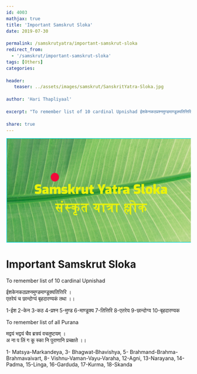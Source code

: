 ```yaml
---
id: 4003    
mathjax: true
title: 'Important Samskrut Sloka'
date: 2019-07-30

permalink: /samskrutyatra/important-samskrut-sloka
redirect_from: 
  - '/samskrut/important-samskrut-sloka'
tags: [Others]
categories:

header:
   teaser: ../assets/images/samskrut/SanskritYatra-Sloka.jpg

author: 'Hari Thapliyaal'

excerpt: "To remember list of 10 cardinal Upnishad ईशकेनकठप्रश्नमुण्डमाण्डूक्यतित्तिरि । एतरेयं च छान्दोग्यं बृहदारण्यकं तथा ।। 1-ईश 2-केन 3-कठ 4-प्रश्न 5-मुण्ड 6-माण्डूक्य 7-तित्तिरि 8-एतरेय 9-छान्दोग्य 10-बृहदारण्यक To remember list of all Purana मद्वयं भद्वयं चैव ब्रत्रयं वचतुष्टयम् । अ ना प"

share: true
---
```

![](../assets/images/samskrut/SanskritYatra-Sloka.jpg)

# Important Samskrut Sloka

To remember list of 10 cardinal Upnishad

ईशकेनकठप्रश्नमुण्डमाण्डूक्यतित्तिरि ।  
एतरेयं च छान्दोग्यं बृहदारण्यकं तथा ।।

1-ईश 2-केन 3-कठ 4-प्रश्न 5-मुण्ड 6-माण्डूक्य 7-तित्तिरि 8-एतरेय 9-छान्दोग्य 10-बृहदारण्यक

To remember list of all Purana  

मद्वयं भद्वयं चैव ब्रत्रयं वचतुष्टयम् ।  
अ ना प लिं ग कू स्का नि पुराणानि प्रचक्षते ।।

1- Matsya-Markandeya, 3- Bhagwat-Bhavishya, 5- Brahmand-Brahma-Brahmavaivart, 8- Vishnu-Vaman-Vayu-Varaha, 12-Agni, 13-Narayana, 14-Padma, 15-Linga, 16-Garduda, 17-Kurma, 18-Skanda

